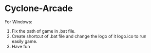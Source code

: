 # Cyclone-Arcade
For Windows:
1) Fix the path of game in .bat file.
2) Create shortcut of .bat file and change the logo of it logo.ico to run easily game.
3) Have fun
